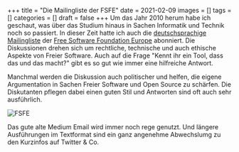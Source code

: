 +++
title = "Die Mailingliste der FSFE"
date = 2021-02-09
images = []
tags = []
categories = []
draft = false
+++
Um das Jahr 2010 herum habe ich geschaut, was über das Studium hinaus in Sachen Informatik und Technik noch so passiert. In dieser Zeit hatte ich auch die [deutschsprachige Mailingliste]((https://lists.fsfe.org/mailman/listinfo/fsfe-de)) der
[Free Software Foundation Europe](https://fsfe.org/) abonniert. Die Diskussionen drehen sich um rechtliche, technische und auch ethische Aspekte von Freier Software. Auch auf die Frage "Kennt ihr ein Tool, dass das und das macht?" gibt es so gut wie immer eine hilfreiche Antwort.

Manchmal werden die Diskussion auch politischer und helfen, die eigene Argumentation in Sachen Freier Software und Open Source zu schärfen. Die Diskutanten pflegen dabei einen guten Stil und Antworten sind oft auch sehr ausführlich.

![FSFE](/img/fsfe.png)

Das gute alte Medium Email wird immer noch rege genutzt. Und längere Ausführungen im Textformat sind ein ganz angenehme Abwechslumg zu den Kurzinfos auf Twitter & Co.